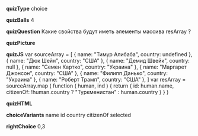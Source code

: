 ____quizType____
choice

____quizBalls____
4

____quizQuestion____
Какие свойства будут иметь элементы массива resArray ?

____quizPicture____


____quizJS____
var sourceArray = [
    {  name: "Тимур Алибаба",  country:  undefined },
    {  name: "Дюк Шейн",  country:  "США" },
    {  name: "Демид Швейк",  country:  null },
    {  name: "Семен Картко",  country:  "Украина" },
    {  name: "Маргарет Джонсон",  country:  "США" },
    {  name: "Филипп Данько",  country:  "Украина" },
    {  name: "Роберт Трамп",  country:  "США" },
]
var resArray = sourceArray.map (
    function ( human, ind ) {
        return {
            id: human.name,
            citizenOf: !human.country ?
                "Туркменистан" :
                human.country
        }
    }
)


____quizHTML____



____choiceVariants____
name
id
country
citizenOf
selected


____rightChoice____
0,3
